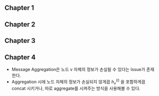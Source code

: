 ## Chapter 1

## Chapter 2

## Chapter 3

## Chapter 4
- Message Aggregation은 노드 v 자체의 정보가 손실될 수 있다는 Issue가 존재한다. 
- Aggregation 시에 노드 자체의 정보가 손실되지 않게끔 $h_v^{(l)}$ 을 포함하게끔 concat 시키거나, 따로 aggregate를 시켜주는 방식을 사용해볼 수 있다. 